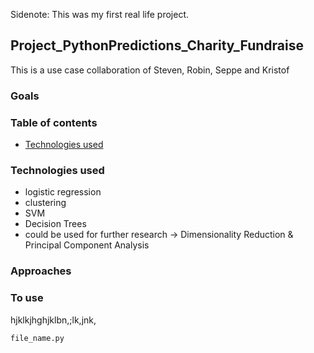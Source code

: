 Sidenote: This was my first real life project.

## Project_PythonPredictions_Charity_Fundraise

This is a use case collaboration of Steven, Robin, Seppe and Kristof

### Goals



### Table of contents

* [Technologies used](#technologies-used)

### Technologies used
- logistic regression
- clustering
- SVM
- Decision Trees
- could be used for further research -> Dimensionality Reduction & Principal Component Analysis

### Approaches

### To use

hjklkjhghjklbn,;lk,jnk,
```
file_name.py
```



